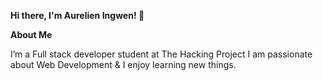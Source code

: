 **Hi there, I'm Aurelien Ingwen! :wave:**


**About Me**

I’m a Full stack developer student at The Hacking Project
I am passionate about Web Development & I enjoy learning new things.
